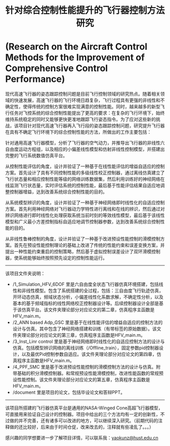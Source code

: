 # <center>针对综合控制性能提升的飞行器控制方法研究

# (**Research on the Aircraft Control Methods for the Improvement of Comprehensive Control Performance**)<center>  

现代高速飞行器的姿态跟踪控制问题是目前飞行控制领域的研究热点。随着相关领域的快速发展，高速飞行器的飞行环境日趋复杂，飞行过程具有更强的非线性和不确定性，使得传统的控制方案很难实现满意的控制性能。同时，越来越多的新型飞行任务对飞控系统的综合控制性能提出了更高的要求：在复杂的飞行环境下，始终维持系统稳定的同时又能够更快更准地跟踪飞行姿态指令。为了应对这些新的挑战，该项目针对现代高速飞行器再入飞行段的姿态跟踪控制问题，研究提升飞行器在具有不确定飞行环境下的综合控制性能的方法，所做出的工作主要包括：

针对通用高速飞行器模型，分析了飞行器的空气动力，并推导出飞行器的非线性六自由度运动方程组，以及相应的小偏差线性模型和仿射非线性控制模型，并搭建出完整的飞行系统数值仿真平台。

从控制性能评估的角度，设计并验证了一种基于在线性能评估的增益自适应的控制方案。首先设计了具有不同控制性能的多级线性校正控制器，通过离线仿真建立了飞行状态量和相应控制性能等级的网络训练数据集，然后利用训练好的神经网络在线监测飞行状态量，实时评估系统的控制性能，最后基于性能评估结果自适应地调整控制器增益，达到改善系统综合控制性能的目的。

从系统模型辨识的角度，设计并验证了一种基于神经网络即时线性化的自适应控制方案。首先利用神经网络对飞行器动力学特性进行离线和在线的辨识，然后通过对辨识网络进行即时线性化处理获取系统当前时刻的等效线性模型，最后基于该线性模型和广义最小方差控制指标自适应地调节控制器参数，达到改善系统综合控制性能的目的。

从非线性鲁棒控制的角度，设计并验证了一种基于改进预设性能控制的滑模控制方案。首先在预设性能控制理论的基础上改进了传统的性能约束和误差变换方案，并提出一种性能约束重启的控制策略，然后基于虚拟控制误差设计了双环滑模控制器，使系统能够始终按照预先设定的控制性能运行。

* ***

  该项目文件夹说明：

  * /1_Simulation_HFV_6DOF 里是六自由度全状态飞行器仿真环境搭建，包括线性和非线性模型。包含了系统搭建的全过程，包括：三自由度飞行轨迹仿真，开环动态仿真，频域状态分析，小偏差线性化系数求解，不确定性分析，以及基本的基于频域指标的线性网络校正控制器设计等。后续控制器设计全部是基于该仿真平台。该文件夹理论部分对应论文的第二章，仿真程序主函数是HFV_main.m。
  * /2_ANN based Adp_GSC 里是基于在线性能评估的增益自适应的控制方法的设计与仿真。其中包含了神经网络搭建和训练（有带标签的原始数据）。该文件夹理论部分对应论文的第三章，仿真程序主函数是HFV_main.m。
  * /3_Inst_Linr control 里是基于神经网络即时线性化的自适应控制方法的设计与仿真。包括模型辨识网络的离线训练（/Offline_train），固定参数pid控制器设计，以及最优Pid控制参数自适应。该文件夹理论部分对应论文的第四章，仿真程序主函数是HFV_main.m。
  * /4_PPF_SMC 里是基于改进预设性能控制的滑模控制方法的设计与仿真。附带基础的积分滑模控制器。和常规预设性能滑模控制，改进性能函数的常规预设性能控制。该文件夹理论部分对应论文的第五章，仿真程序主函数是HFV_main.m。
  * /document 里是项目的论文，包括毕设论文和答辩PPT。
  
  ***
  
  该项目所搭建的飞行器仿真平台是通用的NASA-Winged Cone高超飞行器模型，可直接用来验证自己设计的控制器。项目中给出的三个方法均有一定的创新性，不过做的并不完善，还有诸多可以改进的地方，可以继续深入研究。（前期代码的注释做的还比较好，后来由于时间仓促，改来改去的，注释就有些凌乱了。。。）
  
  感兴趣的同学想要进一步了解项目详情，可以联系我：yaokunz@hust.edu.cn
